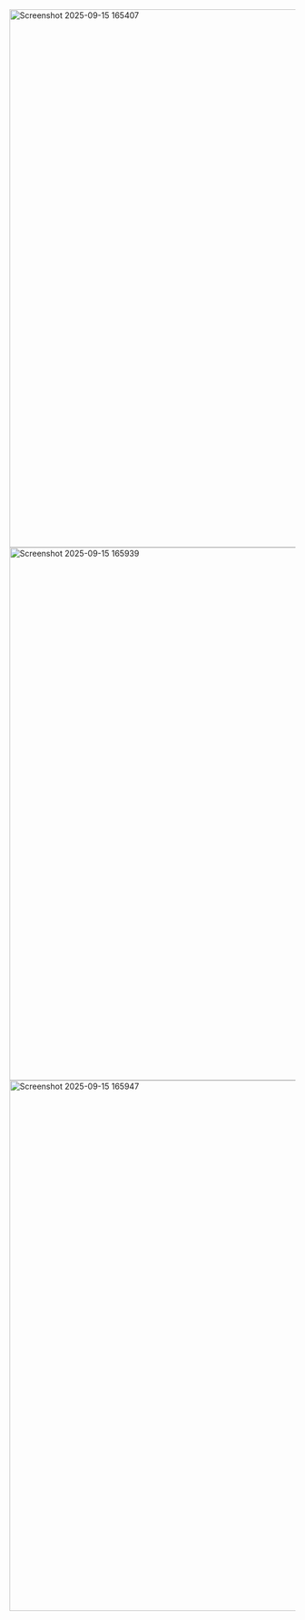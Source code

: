 <img width="1918" height="948" alt="Screenshot 2025-09-15 165407" src="https://github.com/user-attachments/assets/af660452-104d-44a4-829a-2383ed676c10" />
<img width="1917" height="939" alt="Screenshot 2025-09-15 165939" src="https://github.com/user-attachments/assets/fbd50dc5-8fe8-4602-b8f3-b33e612b2778" />
<img width="1919" height="935" alt="Screenshot 2025-09-15 165947" src="https://github.com/user-attachments/assets/88f46313-1466-45ea-acd2-a8ef00168e08" />
